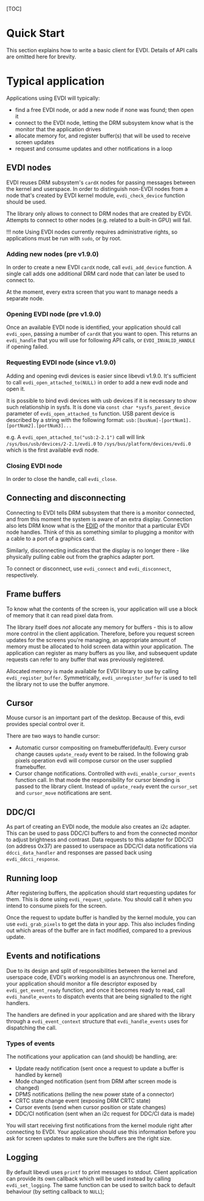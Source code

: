 [TOC]

# Quick Start

This section explains how to write a basic client for EVDI. Details of API calls are omitted here for brevity.

# Typical application

Applications using EVDI will typically:

* find a free EVDI node, or add a new node if none was found; then open it
* connect to the EVDI node, letting the DRM subsystem know what is the monitor that the application drives
* allocate memory for, and register buffer(s) that will be used to receive screen updates
* request and consume updates and other notifications in a loop

## EVDI nodes

EVDI reuses DRM subsystem's `cardX` nodes for passing messages between the kernel and userspace.
In order to distinguish non-EVDI nodes from a node that's created by EVDI kernel module, `evdi_check_device` function should be used.

The library only allows to connect to DRM nodes that are created by EVDI.
Attempts to connect to other nodes (e.g. related to a built-in GPU) will fail.

!!! note
    Using EVDI nodes currently requires administrative rights, so applications must be run with `sudo`, or by root.

### Adding new nodes (pre v1.9.0)

In order to create a new EVDI `cardX` node, call `evdi_add_device` function.
A single call adds one additional DRM card node that can later be used to connect to.


At the moment, every extra screen that you want to manage needs a separate node.

### Opening EVDI node (pre v1.9.0)

Once an available EVDI node is identified, your application should call `evdi_open`, passing a number of `cardX` that you want to open.
This returns an `evdi_handle` that you will use for following API calls, or `EVDI_INVALID_HANDLE` if opening failed.

### Requesting EVDI node (since v1.9.0)

Adding and opening evdi devices is easier since libevdi v1.9.0. It's sufficient to call `evdi_open_attached_to(NULL)` in order to add a new evdi node and open it.

It is possible to bind evdi devices with usb devices if it is necessary to show such relationship in sysfs.
It is done via `const char *sysfs_parent_device` parameter of `evdi_open_attached_to` function.
USB parent device is described by a string with the following format: `usb:[busNum]-[portNum1].[portNum2].[portNum3]...`

e.g.
A `evdi_open_attached_to("usb:2-2.1")` call will link `/sys/bus/usb/devices/2-2.1/evdi.0` to
`/sys/bus/platform/devices/evdi.0` which is the first available evdi node.


### Closing EVDI node

In order to close the handle, call `evdi_close`.

## Connecting and disconnecting

Connecting to EVDI tells DRM subsystem that there is a monitor connected, and from this moment the system is aware of an extra display.
Connection also lets DRM know what is the [EDID](https://en.wikipedia.org/wiki/Extended_Display_Identification_Data) of the monitor that a particular EVDI node handles.
Think of this as something similar to plugging a monitor with a cable to a port of a graphics card.

Similarly, disconnecting indicates that the display is no longer there - like physically pulling cable out from the graphics adapter port.

To connect or disconnect, use `evdi_connect` and `evdi_disconnect`, respectively.

## Frame buffers

To know what the contents of the screen is, your application will use a block of memory that it can read pixel data from.

The library itself does _not_ allocate any memory for buffers - this is to allow more control in the client application.
Therefore, before you request screen updates for the screens you're managing, an appropriate amount of memory must be allocated to hold screen data within your application.
The application can register as many buffers as you like, and subsequent update requests can refer to any buffer that was previously registered.

Allocated memory is made available for EVDI library to use by calling `evdi_register_buffer`. Symmetrically, `evdi_unregister_buffer` is used to tell the library not to use the buffer anymore.

## Cursor

Mouse cursor is an important part of the desktop. Because of this, evdi provides special control over it.

There are two ways to handle cursor:

 * Automatic cursor compositing on framebuffer(default). Every cursor change causes `update_ready` event to be raised. In the following grab pixels operation evdi will compose cursor
on the user supplied framebuffer.
 * Cursor change notifications. Controlled with `evdi_enable_cursor_events` function call.
In that mode the responsibility for cursor blending is passed to the library client. Instead of `update_ready` event the `cursor_set` and `cursor_move` notifications are sent.

## DDC/CI

As part of creating an EVDI node, the module also creates an i2c adapter. This can be used to pass DDC/CI buffers to and from the connected monitor to adjust brightness and contrast.
Data requests to this adapter for DDC/CI (on address 0x37) are passed to userspace as DDC/CI data notifications via `ddcci_data_handler` and responses are passed back using `evdi_ddcci_response`.

## Running loop

After registering buffers, the application should start requesting updates for them. This is done using `evdi_request_update`.
You should call it when you intend to consume pixels for the screen.

Once the request to update buffer is handled by the kernel module, you can use `evdi_grab_pixels` to get the data in your app.
This also includes finding out which areas of the buffer are in fact modified, compared to a previous update.

## Events and notifications

Due to its design and split of responsibilities between the kernel and userspace code, EVDI's working model is an asynchronous one.
Therefore, your application should monitor a file descriptor exposed by `evdi_get_event_ready` function, and once it becomes ready to read,
call `evdi_handle_events` to dispatch events that are being signalled to the right handlers.

The handlers are defined in your application and are shared with the library through a `evdi_event_context` structure that `evdi_handle_events` uses for dispatching the call.

### Types of events

The notifications your application can (and should) be handling, are:

* Update ready notification (sent once a request to update a buffer is handled by kernel)
* Mode changed notification (sent from DRM after screen mode is changed)
* DPMS notifications (telling the new power state of a connector)
* CRTC state change event (exposing DRM CRTC state)
* Cursor events (send when cursor position or state changes)
* DDC/CI notification (sent when an i2c request for DDC/CI data is made)

You will start receiving first notifications from the kernel module right after connecting to EVDI.
Your application should use this information before you ask for screen updates to make sure the buffers are the right size.

## Logging

By default libevdi uses `printf` to print messages to stdout. Client application can provide its own callback which will be used instead by calling `evdi_set_logging`.
The same function can be used to switch back to default behaviour (by setting callback to `NULL`);
